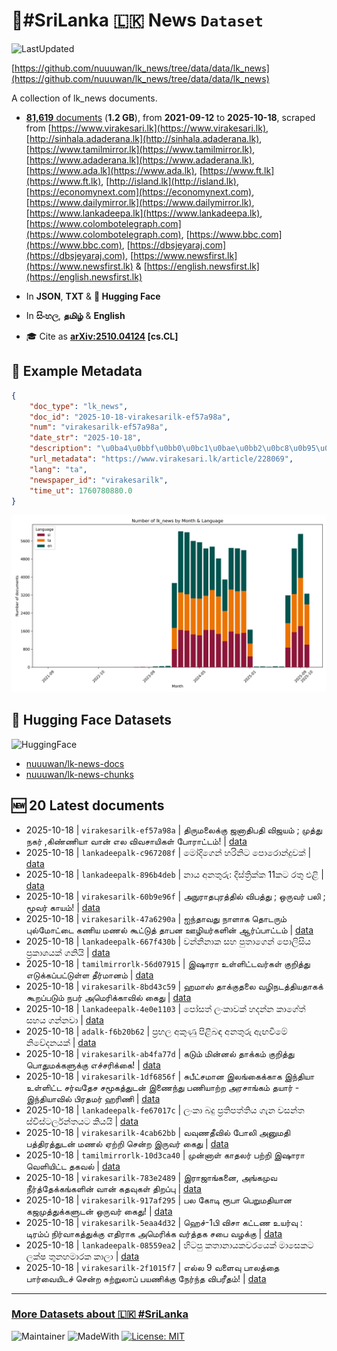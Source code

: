# 📄#SriLanka 🇱🇰 News `Dataset`

![LastUpdated](https://img.shields.io/badge/last_updated-2025--10--18_15:44:19-green)

[https://github.com/nuuuwan/lk_news/tree/data/data/lk_news](https://github.com/nuuuwan/lk_news/tree/data/data/lk_news)

A collection of lk_news documents.

- [**81,619** documents](https://github.com/nuuuwan/lk_news/tree/data/data/lk_news) (**1.2 GB**), from **2021-09-12** to **2025-10-18**, scraped from [https://www.virakesari.lk](https://www.virakesari.lk), [http://sinhala.adaderana.lk](http://sinhala.adaderana.lk), [https://www.tamilmirror.lk](https://www.tamilmirror.lk), [https://www.adaderana.lk](https://www.adaderana.lk), [https://www.ada.lk](https://www.ada.lk), [https://www.ft.lk](https://www.ft.lk), [http://island.lk](http://island.lk), [https://economynext.com](https://economynext.com), [https://www.dailymirror.lk](https://www.dailymirror.lk), [https://www.lankadeepa.lk](https://www.lankadeepa.lk), [https://www.colombotelegraph.com](https://www.colombotelegraph.com), [https://www.bbc.com](https://www.bbc.com), [https://dbsjeyaraj.com](https://dbsjeyaraj.com), [https://www.newsfirst.lk](https://www.newsfirst.lk) & [https://english.newsfirst.lk](https://english.newsfirst.lk)

- In **JSON**, **TXT** & **🤗 Hugging Face**

- In **සිංහල**, **தமிழ்** & **English**

- 🎓 Cite as **[arXiv:2510.04124](https://arxiv.org/abs/2510.04124) [cs.CL]**

## 📝 Example Metadata

```json
{
    "doc_type": "lk_news",
    "doc_id": "2025-10-18-virakesarilk-ef57a98a",
    "num": "virakesarilk-ef57a98a",
    "date_str": "2025-10-18",
    "description": "\u0ba4\u0bbf\u0bb0\u0bc1\u0bae\u0bb2\u0bc8\u0b95\u0bcd\u0b95\u0bc1 \u0b9c\u0ba9\u0bbe\u0ba4\u0bbf\u0baa\u0ba4\u0bbf \u0bb5\u0bbf\u0b9c\u0baf\u0bae\u0bcd  ; \u0bae\u0bc1\u0ba4\u0bcd\u0ba4\u0bc1 \u0ba8\u0b95\u0bb0\u0bcd ,\u0b95\u0bbf\u0ba3\u0bcd\u0ba3\u0bbf\u0baf\u0bbe \u0bb5\u0bbe\u0ba9\u0bcd \u0b8e\u0bb2 \u0bb5\u0bbf\u0bb5\u0b9a\u0bbe\u0baf\u0bbf\u0b95\u0bb3\u0bcd \u0baa\u0bcb\u0bb0\u0bbe\u0b9f\u0bcd\u0b9f\u0bae\u0bcd!",
    "url_metadata": "https://www.virakesari.lk/article/228069",
    "lang": "ta",
    "newspaper_id": "virakesarilk",
    "time_ut": 1760780880.0
}
```

![Chart](https://raw.githubusercontent.com/nuuuwan/lk_news/refs/heads/data/data/lk_news/docs_by_month_and_lang.png)

## 🤗 Hugging Face Datasets

![HuggingFace](https://img.shields.io/badge/-HuggingFace-FDEE21?style=for-the-badge&logo=HuggingFace)

- [nuuuwan/lk-news-docs](https://huggingface.co/datasets/nuuuwan/lk-news-docs)
- [nuuuwan/lk-news-chunks](https://huggingface.co/datasets/nuuuwan/lk-news-chunks)

## 🆕 20 Latest documents

- 2025-10-18 | `virakesarilk-ef57a98a` | திருமலைக்கு ஜனாதிபதி விஜயம்  ; முத்து நகர் ,கிண்ணியா வான் எல விவசாயிகள் போராட்டம்! | [data](https://github.com/nuuuwan/lk_news/tree/data/data/lk_news/2020s/2025/2025-10-18-virakesarilk-ef57a98a)
- 2025-10-18 | `lankadeepalk-c967208f` | මෝදිගෙන් හරිනිට පොරොන්දුවක් | [data](https://github.com/nuuuwan/lk_news/tree/data/data/lk_news/2020s/2025/2025-10-18-lankadeepalk-c967208f)
- 2025-10-18 | `lankadeepalk-896b4deb` | නාය අනතුරු: දිස්ත්‍රික්ක 11කට රතු එළි | [data](https://github.com/nuuuwan/lk_news/tree/data/data/lk_news/2020s/2025/2025-10-18-lankadeepalk-896b4deb)
- 2025-10-18 | `virakesarilk-60b9e96f` | அநுராதபுரத்தில் விபத்து ; ஒருவர் பலி ; மூவர் காயம்! | [data](https://github.com/nuuuwan/lk_news/tree/data/data/lk_news/2020s/2025/2025-10-18-virakesarilk-60b9e96f)
- 2025-10-18 | `virakesarilk-47a6290a` | ஐந்தாவது நாளாக தொடரும் புல்மோட்டை கணிய மணல் கூட்டுத் தாபன ஊழியர்களின் ஆர்ப்பாட்டம் | [data](https://github.com/nuuuwan/lk_news/tree/data/data/lk_news/2020s/2025/2025-10-18-virakesarilk-47a6290a)
- 2025-10-18 | `lankadeepalk-667f430b` | වන්නිනාක‌ සහ පුතාගෙන් පොලිසිය ප්‍රකාශයක් ගනියි | [data](https://github.com/nuuuwan/lk_news/tree/data/data/lk_news/2020s/2025/2025-10-18-lankadeepalk-667f430b)
- 2025-10-18 | `tamilmirrorlk-56d07915` | இஷாரா உள்ளிட்டவர்கள் குறித்து எடுக்கப்பட்டுள்ள தீர்மானம் | [data](https://github.com/nuuuwan/lk_news/tree/data/data/lk_news/2020s/2025/2025-10-18-tamilmirrorlk-56d07915)
- 2025-10-18 | `virakesarilk-8bd43c59` | ஹமாஸ் தாக்குதலை வழிநடத்தியதாகக் கூறப்படும் நபர் அமெரிக்காவில் கைது | [data](https://github.com/nuuuwan/lk_news/tree/data/data/lk_news/2020s/2025/2025-10-18-virakesarilk-8bd43c59)
- 2025-10-18 | `lankadeepalk-4e0e1103` | පෝසත් ලංකාවක් හදන්න කාගේත් සහය ගන්නවා | [data](https://github.com/nuuuwan/lk_news/tree/data/data/lk_news/2020s/2025/2025-10-18-lankadeepalk-4e0e1103)
- 2025-10-18 | `adalk-f6b20b62` | ප්‍රභල අකුණු පිළිබඳ අනතුරු ඇඟවීමේ නිවේදනයක් | [data](https://github.com/nuuuwan/lk_news/tree/data/data/lk_news/2020s/2025/2025-10-18-adalk-f6b20b62)
- 2025-10-18 | `virakesarilk-ab4fa77d` | கடும் மின்னல் தாக்கம் குறித்து பொதுமக்களுக்கு எச்சரிக்கை! | [data](https://github.com/nuuuwan/lk_news/tree/data/data/lk_news/2020s/2025/2025-10-18-virakesarilk-ab4fa77d)
- 2025-10-18 | `virakesarilk-1df6856f` | சுபீட்சமான இலங்கைக்காக இந்தியா உள்ளிட்ட சர்வதேச சமூகத்துடன் இணைந்து பணியாற்ற அரசாங்கம் தயார் - இந்தியாவில் பிரதமர் ஹரிணி | [data](https://github.com/nuuuwan/lk_news/tree/data/data/lk_news/2020s/2025/2025-10-18-virakesarilk-1df6856f)
- 2025-10-18 | `lankadeepalk-fe67017c` | ලංකා බදු ප්‍රතිපත්තිය ගැන වසන්ත ස්විස්ටර්ලන්තයට කියයි | [data](https://github.com/nuuuwan/lk_news/tree/data/data/lk_news/2020s/2025/2025-10-18-lankadeepalk-fe67017c)
- 2025-10-18 | `virakesarilk-4cab62bb` | வவுணதீவில் போலி அனுமதி பத்திரத்துடன் மணல் ஏற்றி சென்ற  இருவர் கைது | [data](https://github.com/nuuuwan/lk_news/tree/data/data/lk_news/2020s/2025/2025-10-18-virakesarilk-4cab62bb)
- 2025-10-18 | `tamilmirrorlk-10d3ca40` | முன்னாள் காதலர் பற்றி இஷாரா வெளியிட்ட தகவல் | [data](https://github.com/nuuuwan/lk_news/tree/data/data/lk_news/2020s/2025/2025-10-18-tamilmirrorlk-10d3ca40)
- 2025-10-18 | `virakesarilk-783e2489` | இராஜாங்கனை, அங்கமுவ நீர்த்தேக்கங்களின் வான் கதவுகள் திறப்பு | [data](https://github.com/nuuuwan/lk_news/tree/data/data/lk_news/2020s/2025/2025-10-18-virakesarilk-783e2489)
- 2025-10-18 | `virakesarilk-917af295` | பல கோடி ரூபா பெறுமதியான கஜமுத்துக்களுடன் ஒருவர் கைது! | [data](https://github.com/nuuuwan/lk_news/tree/data/data/lk_news/2020s/2025/2025-10-18-virakesarilk-917af295)
- 2025-10-18 | `virakesarilk-5eaa4d32` | ஹெச்-1பி விசா கட்டண உயர்வு : டிரம்ப் நிர்வாகத்துக்கு எதிராக அமெரிக்க வர்த்தக சபை வழக்கு | [data](https://github.com/nuuuwan/lk_news/tree/data/data/lk_news/2020s/2025/2025-10-18-virakesarilk-5eaa4d32)
- 2025-10-18 | `lankadeepalk-08559ea2` | හිටපු කතානායකවරයෙක් මාසෙකට ලක්ෂ තුනහමාරක කාලා | [data](https://github.com/nuuuwan/lk_news/tree/data/data/lk_news/2020s/2025/2025-10-18-lankadeepalk-08559ea2)
- 2025-10-18 | `virakesarilk-2f1015f7` | எல்ல 9 வளைவு பாலத்தை பார்வையிடச் சென்ற சுற்றுலாப் பயணிக்கு நேர்ந்த விபரீதம்! | [data](https://github.com/nuuuwan/lk_news/tree/data/data/lk_news/2020s/2025/2025-10-18-virakesarilk-2f1015f7)

---

### [More Datasets about 🇱🇰 #SriLanka](https://github.com/nuuuwan/lk_datasets)

![Maintainer](https://img.shields.io/badge/maintainer-nuuuwan-red)
![MadeWith](https://img.shields.io/badge/made_with-python-blue)
[![License: MIT](https://img.shields.io/badge/License-MIT-yellow.svg)](https://opensource.org/licenses/MIT)
